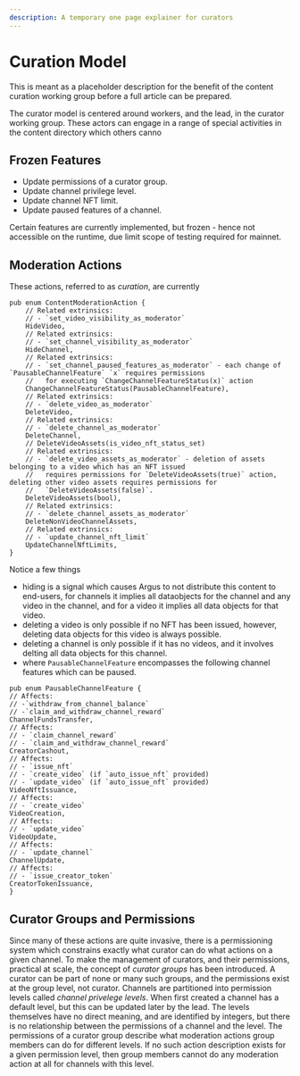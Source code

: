 ```yaml
---
description: A temporary one page explainer for curators
---
```


# Curation Model

This is meant as a placeholder description for the benefit of the content curation working group before a full article can be prepared.

The curator model is centered around workers, and the lead, in the curator working group. These actors can engage in a range of special activities in the content directory which others canno

## Frozen Features

* Update permissions of a curator group.
* Update channel privilege level.
* Update channel NFT limit.
* Update paused features of a channel.

Certain features are currently implemented, but frozen - hence not accessible on the runtime, due limit scope of testing required for mainnet.

## Moderation Actions

These actions, referred to as _curation_, are currently

```
pub enum ContentModerationAction {
    // Related extrinsics:
    // - `set_video_visibility_as_moderator`
    HideVideo,
    // Related extrinsics:
    // - `set_channel_visibility_as_moderator`
    HideChannel,
    // Related extrinsics:
    // - `set_channel_paused_features_as_moderator` - each change of `PausableChannelFeature` `x` requires permissions
    //   for executing `ChangeChannelFeatureStatus(x)` action
    ChangeChannelFeatureStatus(PausableChannelFeature),
    // Related extrinsics:
    // - `delete_video_as_moderator`
    DeleteVideo,
    // Related extrinsics:
    // - `delete_channel_as_moderator`
    DeleteChannel,
    // DeleteVideoAssets(is_video_nft_status_set)
    // Related extrinsics:
    // - `delete_video_assets_as_moderator` - deletion of assets belonging to a video which has an NFT issued
    //   requires permissions for `DeleteVideoAssets(true)` action, deleting other video assets requires permissions for
    //   `DeleteVideoAssets(false)`.
    DeleteVideoAssets(bool),
    // Related extrinsics:
    // - `delete_channel_assets_as_moderator`
    DeleteNonVideoChannelAssets,
    // Related extrinsics:
    // - `update_channel_nft_limit`
    UpdateChannelNftLimits,
}
```

Notice a few things

* hiding is a signal which causes Argus to not distribute this content to end-users, for channels it implies all dataobjects for the channel and any video in the channel, and for a video it implies all data objects for that video.
* deleting a video is only possible if no NFT has been issued, however, deleting data objects for this video is always possible.
* deleting a channel is only possible if it has no videos, and it involves delting all data objects for this channel.
* where `PausableChannelFeature` encompasses the following channel features which can be paused.

```
pub enum PausableChannelFeature {
// Affects:
// -`withdraw_from_channel_balance`
// -`claim_and_withdraw_channel_reward`
ChannelFundsTransfer,
// Affects:
// - `claim_channel_reward`
// - `claim_and_withdraw_channel_reward`
CreatorCashout,
// Affects:
// - `issue_nft`
// - `create_video` (if `auto_issue_nft` provided)
// - `update_video` (if `auto_issue_nft` provided)
VideoNftIssuance,
// Affects:
// - `create_video`
VideoCreation,
// Affects:
// - `update_video`
VideoUpdate,
// Affects:
// - `update_channel`
ChannelUpdate,
// Affects:
// - `issue_creator_token`
CreatorTokenIssuance,
}
```

## Curator Groups and Permissions

Since many of these actions are quite invasive, there is a permissioning system which constrains exactly what curator can do what actions on a given channel. To make the management of curators, and their permissions, practical at scale, the concept of _curator groups_ has been introduced. A curator can be part of none or many such groups, and the permissions exist at the group level, not curator. Channels are partitioned into permission levels called _channel privelege levels_. When first created a channel has a default level, but this can be updated later by the lead. The levels themselves have no direct meaning, and are identified by integers, but there is no relationship between the permissions of a channel and the level. The permissions of a curator group describe what moderation actions group members can do for different levels. If no such action description exists for a given permission level, then group members cannot do any moderation action at all for channels with this level.

##
